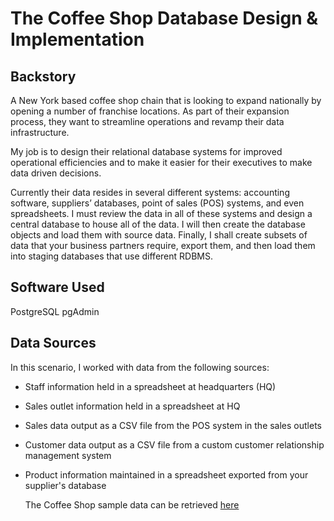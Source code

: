 # The Coffee Shop Database Design & Implementation

## Backstory
A New York based coffee shop chain that is looking to expand nationally by opening a number of franchise locations. As part of their expansion process, they want to streamline operations and revamp their data infrastructure.

My job is to design their relational database systems for improved operational efficiencies and to make it easier for their executives to make data driven decisions.

Currently their data resides in several different systems: accounting software, suppliers’ databases, point of sales (POS) systems, and even spreadsheets. I must review the data in all of these systems and design a central database to house all of the data. I will then create the database objects and load them with source data. Finally, I shall create subsets of data that your business partners require, export them, and then load them into staging databases that use different RDBMS.

## Software Used 
PostgreSQL pgAdmin


## Data Sources
In this scenario, I worked with data from the following sources:

- Staff information held in a spreadsheet at headquarters (HQ)
- Sales outlet information held in a spreadsheet at HQ
- Sales data output as a CSV file from the POS system in the sales outlets
- Customer data output as a CSV file from a custom customer relationship management system
- Product information maintained in a spreadsheet exported from your supplier's database

  The Coffee Shop sample data can be retrieved [here](https://community.ibm.com/community/user/businessanalytics/blogs/steven-macko/2019/07/12/beanie-coffee-1113)

  
